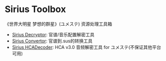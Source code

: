 # Sirius Toolbox

《世界大明星 梦想的群星》(ユメステ) 资源处理工具箱

- [Sirius Decryptor](https://github.com/SonolusHaniwa/sirius-toolbox/tree/main/decryptor): 官谱/音乐配置解密工具
- [Sirius Convertor](https://github.com/SonolusHaniwa/sirius-toolbox/tree/main/convertor): 官谱到.sus的转换工具
- [Sirius HCADecoder](https://github.com/SonolusHaniwa/sirius-toolbox/tree/main/hcaDecoder): HCA v3.0 音频解密工具 for ユメステ(不保证其他平台可用)
